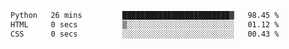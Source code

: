 
<!--START_SECTION:waka-->

```txt
Python   26 mins         ████████████████████████▓   98.45 %
HTML     0 secs          ▒░░░░░░░░░░░░░░░░░░░░░░░░   01.12 %
CSS      0 secs          ░░░░░░░░░░░░░░░░░░░░░░░░░   00.43 %
```

<!--END_SECTION:waka-->

<!--unk0e-ctrlmd-blitzh-Klöggr-->
